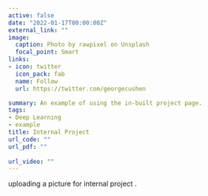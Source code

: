 ```yaml
---
active: false
date: "2022-01-17T00:00:00Z"
external_link: ""
image:
  caption: Photo by rawpixel on Unsplash
  focal_point: Smart
links:
- icon: twitter
  icon_pack: fab
  name: Follow
  url: https://twitter.com/georgecushen

summary: An example of using the in-built project page.
tags: 
- Deep Learning
- example
title: Internal Project
url_code: ""
url_pdf: ""
 
url_video: ""
---
```


uploading a picture for internal project .
